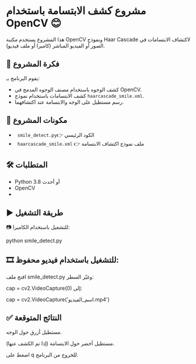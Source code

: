 # مشروع كشف الابتسامة باستخدام OpenCV 😊

هذا المشروع يستخدم مكتبة OpenCV ونموذج Haar Cascade لاكتشاف الابتسامات في الصور أو الفيديو المباشر (كاميرا أو ملف فيديو).

## 🎯 فكرة المشروع

يقوم البرنامج بـ:
- كشف الوجوه باستخدام مصنف الوجوه المدمج في OpenCV.
- كشف الابتسامات باستخدام نموذج `haarcascade_smile.xml`.
- رسم مستطيل على الوجه والابتسامة عند اكتشافهما.

## 🧱 مكونات المشروع


- ` smile_detect.py`👉 الكود الرئيسي
 - ` haarcascade_smile.xml` 👉 ملف نموذج اكتشاف الابتسامة


## 🛠️ المتطلبات

- Python 3.8 أو أحدث
- OpenCV
- 

## ▶️ طريقة التشغيل
📷 للتشغيل باستخدام الكاميرا:

python smile_detect.py
## 🎞️ للتشغيل باستخدام فيديو محفوظ:
افتح ملف smile_detect.py وغيّر السطر:

cap = cv2.VideoCapture(0)
إلى:

cap = cv2.VideoCapture('اسم_الفيديو.mp4')
## ✅ النتائج المتوقعة
مستطيل أزرق حول الوجه.

مستطيل أخضر حول الابتسامة (إذا تم الكشف عنها).

اضغط على q للخروج من البرنامج.
